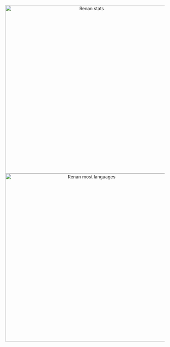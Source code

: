 <p align="center">
<img width="530em" src="https://github-readme-stats.vercel.app/api?username=renanmontanopaz&show_icons=true&theme=github_dark" alt="Renan stats"/>
<img width="530em" src="https://github-readme-stats.vercel.app/api/top-langs/?username=renanmontanopaz&layout=compact&theme=github_dark" alt="Renan most languages"/>
</p>
